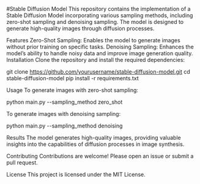 #Stable Diffusion Model
  This repository contains the implementation of a Stable Diffusion Model incorporating various sampling methods, including zero-shot      sampling and denoising sampling. The model is designed to generate high-quality images through diffusion processes.
  
  Features
  Zero-Shot Sampling: Enables the model to generate images without prior training on specific tasks.
  Denoising Sampling: Enhances the model’s ability to handle noisy data and improve image generation quality.
  Installation
  Clone the repository and install the required dependencies:
  
  git clone https://github.com/yourusername/stable-diffusion-model.git
  cd stable-diffusion-model
  pip install -r requirements.txt
  
  Usage
  To generate images with zero-shot sampling:
  
  python main.py --sampling_method zero_shot
  
  To generate images with denoising sampling:
  
  python main.py --sampling_method denoising
  
  Results
  The model generates high-quality images, providing valuable insights into the capabilities of diffusion processes in image synthesis.
  
  Contributing
  Contributions are welcome! Please open an issue or submit a pull request.
  
  License
  This project is licensed under the MIT License.
